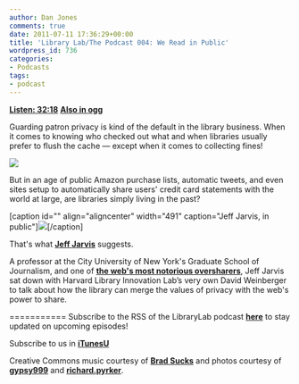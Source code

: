 ```yaml
---
author: Dan Jones
comments: true
date: 2011-07-11 17:36:29+00:00
title: 'Library Lab/The Podcast 004: We Read in Public'
wordpress_id: 736
categories:
- Podcasts
tags:
- podcast
---
```


[**Listen: 32:18**](http://librarylab.law.harvard.edu/blog/wp-content/uploads/podcast/2011-07-06_jarvis.mp3)
[**Also in ogg**](http://librarylab.law.harvard.edu/blog/wp-content/uploads/podcast/2011-07-06_jarvis.ogg)

Guarding patron privacy is kind of the default in the library business. When it comes to knowing who checked out what and when libraries usually prefer to flush the cache — except when it comes to collecting fines!

![](http://farm7.static.flickr.com/6015/5920281397_65ac967718_o.jpg)

But in an age of public Amazon purchase lists, automatic tweets, and even sites setup to automatically share users' credit card statements with the world at large, are libraries simply living in the past?

[caption id="" align="aligncenter" width="491" caption="Jeff Jarvis, in public"]![](http://farm4.static.flickr.com/3649/3466250757_2a6a47304b_b.jpg)[/caption]

That's what [**Jeff Jarvis**](http://www.buzzmachine.com/) suggests.

A professor at the City University of New York's Graduate School of Journalism, and one of [**the web's most notorious oversharers**](http://www.guardian.co.uk/technology/2011/mar/15/sxsw-2011-jeff-jarvis-prostate-cancer-publicness), Jeff Jarvis sat down with Harvard Library Innovation Lab’s very own David Weinberger to talk about how the library can merge the values of privacy with the web's power to share.

===========
Subscribe to the RSS of the LibraryLab podcast [**here**](http://librarylab.law.harvard.edu/blog/category/podcast/) to stay updated on upcoming episodes!

Subscribe to us in [**iTunesU**](http://itunes.apple.com/WebObjects/MZStore.woa/wa/viewPodcast?id=457060447)

Creative Commons music courtesy of [**Brad Sucks**](http://www.bradsucks.net/albums/guess-whos-a-mess/) and photos courtesy of [**gypsy999**](http://www.flickr.com/photos/raqkat/5920281397/sizes/o/in/photostream/) and [**richard.pyrker**](http://www.flickr.com/photos/cycus/3466250757/sizes/l/in/photostream/).

